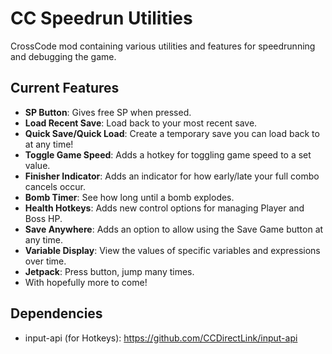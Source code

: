 # CC Speedrun Utilities
 CrossCode mod containing various utilities and features for speedrunning and debugging the game.

## Current Features
- **SP Button**: Gives free SP when pressed.
- **Load Recent Save**: Load back to your most recent save.
- **Quick Save/Quick Load**: Create a temporary save you can load back to at any time!
- **Toggle Game Speed**: Adds a hotkey for toggling game speed to a set value.
- **Finisher Indicator**: Adds an indicator for how early/late your full combo cancels occur.
- **Bomb Timer**: See how long until a bomb explodes.
- **Health Hotkeys**: Adds new control options for managing Player and Boss HP.
- **Save Anywhere**: Adds an option to allow using the Save Game button at any time.
- **Variable Display**: View the values of specific variables and expressions over time.
- **Jetpack**: Press button, jump many times.
- With hopefully more to come!

## Dependencies
- input-api (for Hotkeys): https://github.com/CCDirectLink/input-api
